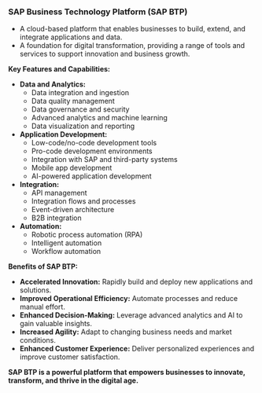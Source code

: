 ### SAP Business Technology Platform (SAP BTP)  
- A cloud-based platform that enables businesses to build, extend, and integrate applications and data.
- A foundation for digital transformation, providing a range of tools and services to support innovation and business growth.

**Key Features and Capabilities:**

* **Data and Analytics:**
   - Data integration and ingestion
   - Data quality management
   - Data governance and security
   - Advanced analytics and machine learning
   - Data visualization and reporting
* **Application Development:**
   - Low-code/no-code development tools
   - Pro-code development environments
   - Integration with SAP and third-party systems
   - Mobile app development
   - AI-powered application development
* **Integration:**
   - API management
   - Integration flows and processes
   - Event-driven architecture
   - B2B integration
* **Automation:**
   - Robotic process automation (RPA)
   - Intelligent automation
   - Workflow automation

**Benefits of SAP BTP:**

* **Accelerated Innovation:** Rapidly build and deploy new applications and solutions.
* **Improved Operational Efficiency:** Automate processes and reduce manual effort.
* **Enhanced Decision-Making:** Leverage advanced analytics and AI to gain valuable insights.
* **Increased Agility:** Adapt to changing business needs and market conditions.
* **Enhanced Customer Experience:** Deliver personalized experiences and improve customer satisfaction.

**SAP BTP is a powerful platform that empowers businesses to innovate, transform, and thrive in the digital age.**
